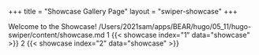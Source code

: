 +++
title = "Showcase Gallery Page"
layout = "swiper-showcase"
+++

Welcome to the Showcase!
/Users/2021sam/apps/BEAR/hugo/05_11/hugo-swiper/content/showcase.md
1
{{< showcase index="1" data="showcase" >}}
2
{{< showcase index="2" data="showcase" >}}
